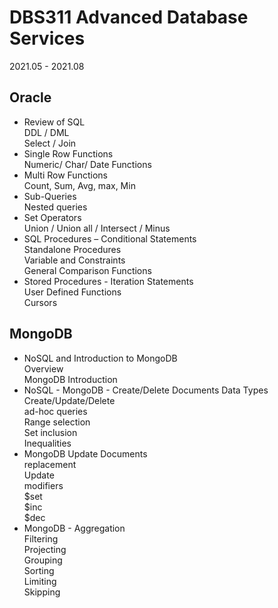 # DBS311 Advanced Database Services
2021.05 - 2021.08

## Oracle
* Review of SQL<br>
DDL / DML<br>Select / Join
*  Single Row Functions<br>
Numeric/ Char/ Date Functions
* Multi Row Functions<br>
Count, Sum, Avg, max, Min
* Sub-Queries<br>
Nested queries
* Set Operators<br>
Union / Union all / Intersect / Minus
* SQL Procedures – Conditional Statements<br>
Standalone Procedures<br>
Variable and Constraints<br>
General Comparison Functions
* Stored Procedures - Iteration Statements<br>
User Defined Functions<br>
Cursors
## MongoDB
* NoSQL and Introduction to MongoDB<br>
Overview<br>
MongoDB  Introduction
* NoSQL - MongoDB - Create/Delete Documents Data Types<br>
Create/Update/Delete<br>
ad-hoc queries<br>
Range selection<br>
Set inclusion<br>
Inequalities
* MongoDB Update Documents<br>
replacement<br>
Update<br>
modifiers<br>
$set<br>
$inc<br>
$dec
* MongoDB - Aggregation<br>
Filtering<br>
Projecting<br>
Grouping<br>
Sorting<br>
Limiting<br>
Skipping
